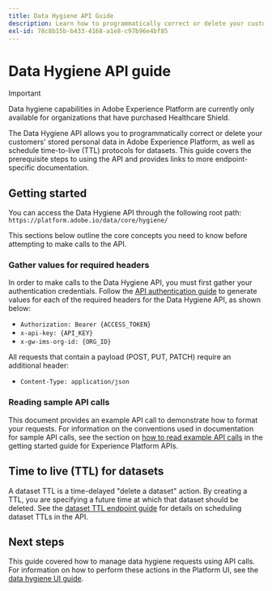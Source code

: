 ```yaml
---
title: Data Hygiene API Guide
description: Learn how to programmatically correct or delete your customers' stored personal data in Adobe Experience Platform.
exl-id: 78c8b15b-b433-4168-a1e8-c97b96e4bf85
---
```

# Data Hygiene API guide

>[!IMPORTANT]
>
>Data hygiene capabilities in Adobe Experience Platform are currently only available for organizations that have purchased Healthcare Shield.

The Data Hygiene API allows you to programmatically correct or delete your customers' stored personal data in Adobe Experience Platform, as well as schedule time-to-live (TTL) protocols for datasets. This guide covers the prerequisite steps to using the API and provides links to more endpoint-specific documentation.

## Getting started

You can access the Data Hygiene API through the following root path: `https://platform.adobe.io/data/core/hygiene/`

This sections below outline the core concepts you need to know before attempting to make calls to the API.

### Gather values for required headers

In order to make calls to the Data Hygiene API, you must first gather your authentication credentials. Follow the [API authentication guide](../../landing/api-authentication.md) to generate values for each of the required headers for the Data Hygiene API, as shown below:

* `Authorization: Bearer {ACCESS_TOKEN}`
* `x-api-key: {API_KEY}`
* `x-gw-ims-org-id: {ORG_ID}`

All requests that contain a payload (POST, PUT, PATCH) require an additional header:

* `Content-Type: application/json`

### Reading sample API calls

This document provides an example API call to demonstrate how to format your requests. For information on the conventions used in documentation for sample API calls, see the section on [how to read example API calls](../../landing/api-guide.md#sample-api) in the getting started guide for Experience Platform APIs.

<!-- ## Work orders

A work order is a representation of a data hygiene task that deletes consumer identities from a specific dataset or all datasets. See the [work order endpoint guide](./workorder.md) for details on working with work orders in the API. -->

## Time to live (TTL) for datasets

A dataset TTL is a time-delayed "delete a dataset" action. By creating a TTL, you are specifying a future time at which that dataset should be deleted. See the [dataset TTL endpoint guide](./ttl.md) for details on scheduling dataset TTLs in the API.

## Next steps

This guide covered how to manage data hygiene requests using API calls. For information on how to perform these actions in the Platform UI, see the [data hygiene UI guide](../ui/overview.md).
